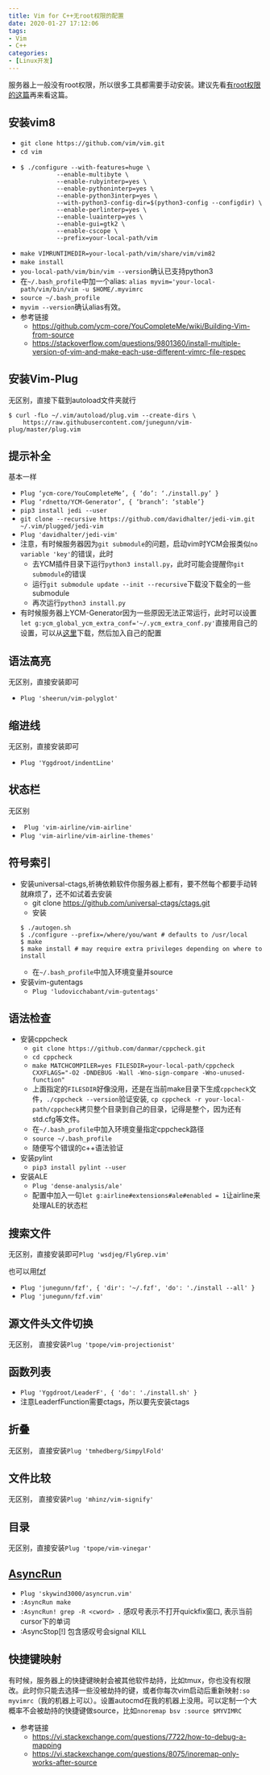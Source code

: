 ```yaml
---
title: Vim for C++无root权限的配置
date: 2020-01-27 17:12:06
tags:  
- Vim
- C++
categories:
- [Linux开发]
---
```


服务器上一般没有root权限，所以很多工具都需要手动安装。建议先看[有root权限的这篇](https://qindazhu.github.io/2020/01/25/%E6%90%AD%E5%BB%BA%E5%9F%BA%E4%BA%8EVim%E7%9A%84C-%E5%BC%80%E5%8F%91%E7%8E%AF%E5%A2%83/)再来看这篇。

## 安装vim8
- `git clone https://github.com/vim/vim.git`
- `cd vim`
- 
  ```
  $ ./configure --with-features=huge \
            --enable-multibyte \
            --enable-rubyinterp=yes \
            --enable-pythoninterp=yes \
            --enable-python3interp=yes \
            --with-python3-config-dir=$(python3-config --configdir) \
            --enable-perlinterp=yes \
            --enable-luainterp=yes \
            --enable-gui=gtk2 \
            --enable-cscope \
            --prefix=your-local-path/vim
  ```
- `make VIMRUNTIMEDIR=your-local-path/vim/share/vim/vim82`
- `make install`
- `you-local-path/vim/bin/vim --version`确认已支持python3
- 在`~/.bash_profile`中加一个alias: `alias myvim='your-local-path/vim/bin/vim -u $HOME/.myvimrc`
- `source ~/.bash_profile`
- `myvim --version`确认alias有效。
- 参考链接
  - https://github.com/ycm-core/YouCompleteMe/wiki/Building-Vim-from-source
  - https://stackoverflow.com/questions/9801360/install-multiple-version-of-vim-and-make-each-use-different-vimrc-file-respec

## 安装Vim-Plug
无区别，直接下载到autoload文件夹就行
```
$ curl -fLo ~/.vim/autoload/plug.vim --create-dirs \
    https://raw.githubusercontent.com/junegunn/vim-plug/master/plug.vim
```

## 提示补全
基本一样
- `Plug ‘ycm-core/YouCompleteMe’, { ‘do’: ‘./install.py’ }`
- `Plug ‘rdnetto/YCM-Generator’, { ‘branch’: ‘stable’}`
- `pip3 install jedi --user`
- `git clone --recursive https://github.com/davidhalter/jedi-vim.git ~/.vim/plugged/jedi-vim`
- `Plug 'davidhalter/jedi-vim'`
- 注意，有时候服务器因为`git submodule`的问题，启动vim时YCM会报类似`no variable 'key'`的错误，此时
    - 去YCM插件目录下运行`python3 install.py`，此时可能会提醒你`git submodule`的错误
    - 运行`git submodule update --init --recursive`下载没下载全的一些submodule
    - 再次运行`python3 install.py`
- 有时候服务器上YCM-Generator因为一些原因无法正常运行，此时可以设置`let g:ycm_global_ycm_extra_conf='~/.ycm_extra_conf.py'`直接用自己的设置，可以从[这里](https://github.com/ycm-core/ycmd/blob/master/.ycm_extra_conf.py)下载，然后加入自己的配置

## 语法高亮
无区别，直接安装即可
- `Plug 'sheerun/vim-polyglot'`

## 缩进线
无区别，直接安装即可
- `Plug 'Yggdroot/indentLine'`

## 状态栏
无区别
- ` Plug 'vim-airline/vim-airline'`
- `Plug 'vim-airline/vim-airline-themes'`

## 符号索引
- 安装universal-ctags,祈祷依赖软件你服务器上都有，要不然每个都要手动转就麻烦了，还不如试着去安装
  - git clone https://github.com/universal-ctags/ctags.git
  - 安装
  ```
  $ ./autogen.sh
  $ ./configure --prefix=/where/you/want # defaults to /usr/local
  $ make
  $ make install # may require extra privileges depending on where to install
  ```
  - 在`~/.bash_profile`中加入环境变量并source
- 安装vim-gutentags
  - `Plug 'ludovicchabant/vim-gutentags'`


## 语法检查
- 安装cppcheck
  - `git clone https://github.com/danmar/cppcheck.git`
  - `cd cppcheck`
  - `make MATCHCOMPILER=yes FILESDIR=your-local-path/cppcheck CXXFLAGS="-O2 -DNDEBUG -Wall -Wno-sign-compare -Wno-unused-function"`
  - 上面指定的`FILESDIR`好像没用，还是在当前make目录下生成`cppcheck`文件，`./cppcheck --version`验证安装, `cp cppcheck -r your-local-path/cppcheck`拷贝整个目录到自己的目录，记得是整个，因为还有std.cfg等文件。
  - 在`~/.bash_profile`中加入环境变量指定cppcheck路径
  - `source ~/.bash_profile`
  - 随便写个错误的c++语法验证
- 安装pylint
  - `pip3 install pylint --user`
- 安装ALE
  - `Plug 'dense-analysis/ale'`
  - 配置中加入一句`let g:airline#extensions#ale#enabled = 1`让airline来处理ALE的状态栏


## 搜索文件
无区别，直接安装即可`Plug 'wsdjeg/FlyGrep.vim'`

也可以用[fzf](https://github.com/junegunn/fzf.vim)
- `Plug 'junegunn/fzf', { 'dir': '~/.fzf', 'do': './install --all' }`
- `Plug 'junegunn/fzf.vim'`


## 源文件头文件切换
无区别， 直接安装`Plug 'tpope/vim-projectionist'`

## 函数列表
- `Plug 'Yggdroot/LeaderF', { 'do': './install.sh' }` 
- 注意LeaderfFunction需要ctags，所以要先安装ctags

## 折叠
无区别， 直接安装`Plug 'tmhedberg/SimpylFold'`

## 文件比较
无区别， 直接安装`Plug 'mhinz/vim-signify'`

## 目录
无区别，直接安装`Plug 'tpope/vim-vinegar'`

## [AsyncRun](https://github.com/skywind3000/asyncrun.vim)
- `Plug 'skywind3000/asyncrun.vim'`
- `:AsyncRun make`
- `:AsyncRun! grep -R <cword> .` 感叹号表示不打开quickfix窗口, <cword>表示当前cursor下的单词
- :AsyncStop[!] 包含感叹号会signal KILL

## 快捷键映射
有时候，服务器上的快捷键映射会被其他软件劫持，比如tmux，你也没有权限改。此时你只能去选择一些没被劫持的键，或者你每次vim启动后重新映射`:so myvimrc`（我的机器上可以）。设置autocmd在我的机器上没用。可以定制一个大概率不会被劫持的快捷键做source，比如`nnoremap bsv :source $MYVIMRC`
- 参考链接
  - https://vi.stackexchange.com/questions/7722/how-to-debug-a-mapping
  - https://vi.stackexchange.com/questions/8075/inoremap-only-works-after-source